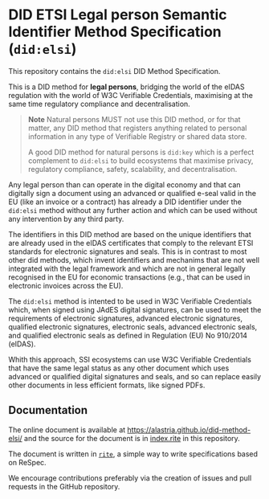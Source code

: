 # DID ETSI Legal person Semantic Identifier Method Specification (`did:elsi`)

This repository contains the `did:elsi` DID Method Specification.

This is a DID method for **legal persons**, bridging the world of the eIDAS regulation with the world of W3C Verifiable Credentials, maximising at the same time regulatory compliance and decentralisation.

> **Note**
> Natural persons MUST not use this DID method, or for that matter, any DID method that registers anything related to personal information in any type of Verifiable Registry or shared data store.
>
> A good DID method for natural persons is `did:key` which is a perfect complement to `did:elsi` to build ecosystems that maximise privacy, regulatory compliance, safety, scalability, and decentralisation. 

Any legal person than can operate in the digital economy and that can digitally sign a document using an advanced or qualified e-seal valid in the EU (like an invoice or a contract) has already a DID identifier under the `did:elsi` method without any further action and which can be used without any intervention by any third party.

The identifiers in this DID method are based on the unique identifiers that are already used in the eIDAS certificates that comply to the relevant ETSI standards for electronic signatures and seals. This is in contrast to most other did methods, which invent identifiers and mechanims that are not well integrated with the legal framework and which are not in general legally recognised in the EU for economic transactions (e.g., that can be used in electronic invoices across the EU).

The `did:elsi` method is intented to be used in W3C Verifiable Credentials which, when signed using JAdES digital signatures, can be used to meet the requirements of electronic signatures, advanced electronic signatures, qualified electronic signatures, electronic seals, advanced electronic seals, and qualified electronic seals as defined in Regulation (EU) No 910/2014 (eIDAS).

Whith this approach, SSI ecosystems can use W3C Verifiable Credentials that have the same legal status as any other document which uses advanced or qualified digital signatures and seals, and so can replace easily other documents in less efficient formats, like signed PDFs.

## Documentation

The online document is available at https://alastria.github.io/did-method-elsi/ and the source for the document is in [index.rite](index.rite) in this repository.

The document is written in [`rite`](https://hesusruiz.github.io/rite/), a simple way to write specifications based on ReSpec.

We encourage contributions preferably via the creation of issues and pull requests in the GitHub repository.